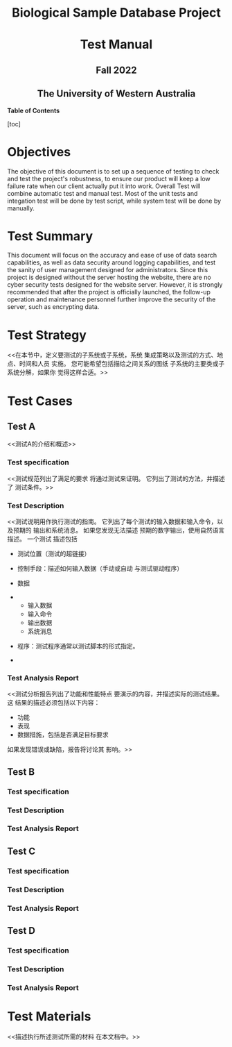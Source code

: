 

<center>
	<h1>
        Biological Sample Database Project
    </h1>
</center>
<center>
	<h1>
        Test Manual
    </h1>
    <p>
        <h2>
       		Fall 2022
        </h2>
    </p>
	<h2>
		The University of Western Australia
	</h2>
</center>






**Table of Contents**

[toc]



# Objectives

The objective of this document is to set up a sequence of testing to check and test the project's robustness, to ensure our product will keep a low failure rate when our client actually put it into work. Overall Test will combine automatic test and manual test. Most of the unit tests and integation test will be done by test script, while system test will be done by manually.



# Test Summary

This document will focus on the accuracy and ease of use of data search capabilities, as well as data security around logging capabilities, and test the sanity of user management designed for administrators. Since this project is designed without the server hosting the website, there are no cyber security tests designed for the website server. However, it is strongly recommended that after the project is officially launched, the follow-up operation and maintenance personnel further improve the security of the server, such as encrypting data.



# Test Strategy

<<在本节中，定义要测试的子系统或子系统，系统 集成策略以及测试的方式、地点、时间和人员 实施。  您可能希望包括描绘之间关系的图纸 子系统的主要类或子系统分解，如果你 觉得这样合适。>> 





# Test Cases

## Test A

<<测试A的介绍和概述>> 



### Test specification

<<测试规范列出了满足的要求 将通过测试来证明。  它列出了测试的方法，并描述了 测试条件。>> 



### Test Description

<<测试说明用作执行测试的指南。 它列出了每个测试的输入数据和输入命令，以及预期的 输出和系统消息。  如果您发现无法描述 预期的数字输出，使用自然语言描述。  一个测试 描述包括 

-   测试位置（测试的超链接） 

-   控制手段：描述如何输入数据（手动或自动 与测试驱动程序） 

-   数据 

-   -   输入数据 
    -   输入命令 
    -   输出数据 
    -   系统消息 

-   程序：测试程序通常以测试脚本的形式指定。 

-   

### Test Analysis Report

<<测试分析报告列出了功能和性能特点 要演示的内容，并描述实际的测试结果。  这 结果的描述必须包括以下内容： 

-   功能 
-   表现 
-   数据措施，包括是否满足目标要求 

如果发现错误或缺陷，报告将讨论其 影响。>>



## Test B

### Test specification



### Test Description



### Test Analysis Report



## Test C

### Test specification



### Test Description



### Test Analysis Report



## Test D

### Test specification



### Test Description



### Test Analysis Report



# Test Materials

<<描述执行所述测试所需的材料 在本文档中。>> 
